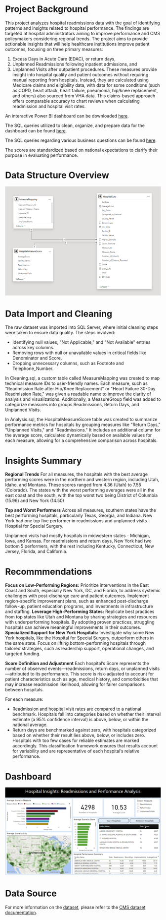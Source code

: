 # Project Background
This project analyzes hospital readmissions data with the goal of identifying patterns and insights related to hospital performance. The findings are targeted at hospital administrators aiming to improve performance and CMS policymakers considering regional trends. The project aims to provide actionable insights that will help healthcare institutions improve patient outcomes, focusing on three primary measures:
1. Excess Days in Acute Care (EDAC), or return days,
2. Unplanned Readmissions following inpatient admissions, and
3. Unplanned Visits after outpatient procedures.
These measures provide insight into hospital quality and patient outcomes without requiring manual reporting from hospitals. Instead, they are calculated using Medicare claims and eligibility data, with data for some conditions (such as COPD, heart attack, heart failure, pneumonia, hip/knee replacement, and others) also sourced from VHA data. This claims-based approach offers comparable accuracy to chart reviews when calculating readmission and hospital visit rates.

An interactive Power BI dashboard can be downloaded [here]([https://thetexthubllc-my.sharepoint.com/:u:/g/personal/mark_manaloto_thetexthub_com/EU89TJB1Ky5Nibv5BEbI5IoBwr63kmqy2LvV-8dNzh7FfQ?e=Uade9E](https://app.powerbi.com/reportEmbed?reportId=e3c16950-05f5-44e6-9b0d-e5b45fb75b83&autoAuth=true&ctid=84dffbf0-87f4-408c-b699-3873cc88cd2f)).

The SQL queries utilized to clean, organize, and prepare data for the dashboard can be found [here](https://github.com/ManalotoM/Hospital-Readmissions/blob/main/Cleaning.sql).

The SQL queries regarding various business questions can be found [here](https://github.com/ManalotoM/Hospital-Readmissions/blob/main/Analysis.sql).

The scores are standardized based on national expectations to clarify their purpose in evaluating performance.

# Data Structure Overview
![Schema Diagram](images/readmissions_schema.png)

# Data Import and Cleaning
The raw dataset was imported into SQL Server, where initial cleaning steps were taken to ensure data quality. The steps involved:
- Identifying null values, "Not Applicable," and "Not Available" entries across key columns.
- Removing rows with null or unavailable values in critical fields like Denominator and Score.
- Dropping unnecessary columns, such as Footnote and Telephone_Number.

In Cleaning.sql, a custom table called MeasureMapping was created to map technical measure IDs to user-friendly names. Each measure, such as "Readmission Rate after Hip/Knee Replacement" or "Heart Failure 30-Day Readmission Rate," was given a readable name to improve the clarity of analysis and visualizations. Additionally, a MeasureGroup field was added to categorize measures into groups Readmissions, Return Days, and Unplanned Visits.

In Analysis.sql, the HospitalMeasureScore table was created to summarize performance metrics for hospitals by grouping measures like "Return Days," "Unplanned Visits," and "Readmissions." It includes an additional column for the average score, calculated dynamically based on available values for each measure, allowing for a comprehensive comparison across hospitals.

# Insights Summary
**Regional Trends**
For all measures, the hospitals with the best average performing scores were in the northern and western region, including Utah, Idaho, and Montana. These scores ranged from 4.36 (Utah) to 7.55 (Colorado). The states with the worst performing averages were all in the east coast and the south, with the top worst two being District of Columbia (15.96) and New York (14.50)

**Top and Worst Performers**
Across all measures, southern states have the best performing hospitals, particularly Texas, Georgia, and Indiana. New York had one top five performer in readmissions and unplanned visits - Hosptial for Special Surgery.

Unplanned visits had mostly hospitals in midwestern states - Michigan, Iowa, and Kansas. For readmissions and return days, New York had two bottom 5 performers, with the rest including Kentucky, Connecticut, New Jersey, Florida, and California.

# Recommmendations
**Focus on Low-Performing Regions:** Prioritize interventions in the East Coast and South, especially New York, DC, and Florida, to address systemic challenges with post-discharge care and patient outcomes. Implement region-specific improvement plans, such as enhanced post-discharge follow-up, patient education programs, and investments in infrastructure and staffing.
**Leverage High-Performing States:** Replicate best practices from top states like Utah and Montana by sharing strategies and resources with underperforming hospitals. By adopting proven practices, struggling hospitals can achieve meaningful improvements in their outcomes.
**Specialized Support for New York Hospitals:** Investigate why some New York hospitals, like the Hospital for Special Surgery, outperform others in the same state. Focus on lifting bottom-performing hospitals through tailored strategies, such as leadership support, operational changes, and targeted funding.

**Score Definition and Adjustment**
Each hospital’s Score represents the number of observed events—readmissions, return days, or unplanned visits—attributed to its performance. This score is risk-adjusted to account for patient characteristics such as age, medical history, and comorbidities that may increase readmission likelihood, allowing for fairer comparisons between hospitals.

For each measure:
- Readmission and hospital visit rates are compared to a national benchmark. Hospitals fall into categories based on whether their interval estimate (a 95% confidence interval) is above, below, or within the national average.
- Return days are benchmarked against zero, with hospitals categorized based on whether their result lies above, below, or includes zero.
Hospitals with too few cases for reliable estimates are marked accordingly. This classification framework ensures that results account for variability and are representative of each hospital’s relative performance.

# Dashboard
![Dashboard](images/dashboard.png)

# Data Source
For more information on the [dataset](https://data.cms.gov/provider-data/dataset/632h-zaca#data-table), please refer to the [CMS dataset documentation]([https://data.cms.gov/provider-data/dataset/632h-zaca#data-table](https://data.cms.gov/provider-data/topics/hospitals/unplanned-hospital-visits)).
